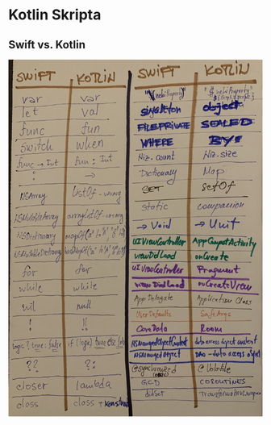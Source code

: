 # Kotlin Skripta

## Swift vs. Kotlin

![image attribute](https://github.com/Vukovi/Kotlin-Osnove/blob/master/Kotlin%20Sveska/Kotlin01.jpg?raw=true)

